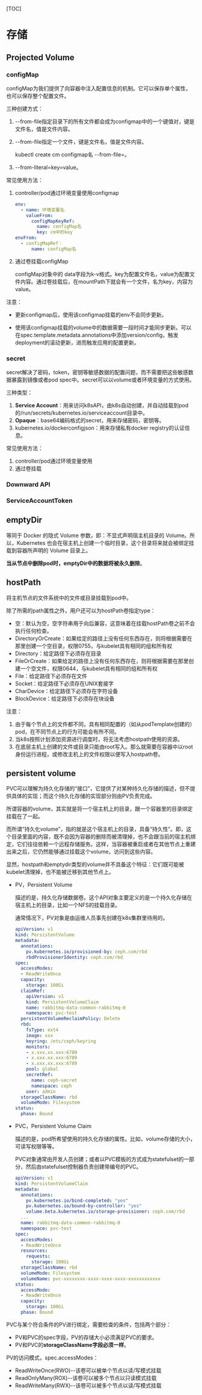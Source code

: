 [TOC]

# 存储

## Projected Volume

### configMap

configMap为我们提供了向容器中注入配置信息的机制。它可以保存单个属性，也可以保存整个配置文件。

三种创建方式：

1. --from-file指定目录下的所有文件都会成为configmap中的一个键值对，键是文件名，值是文件内容。

2. --from-file指定一个文件，键是文件名，值是文件内容。

   kubectl create cm configmap名 --from-file=。

3. --from-literal=key=value。

常见使用方法：

1. controller/pod通过环境变量使用configmap

    ```yaml
    env:
      - name: 环境变量名
        valueFrom:
          configMapKeyRef:
            name: configMap名
            key: cm中的key
    envFrom:
      - configMapRef：
          name: configMap名
    ```

2. 通过卷挂载configMap

    configMap对象中的 data字段为k-v格式。key为配置文件名，value为配置文件内容。通过卷挂载后，在mountPath下就会有一个文件，名为key，内容为value。

注意：

- 更新configmap后，使用该configmap挂载的env不会同步更新。

- 使用该configmap挂载的volume中的数据需要一段时间才能同步更新。可以在spec.template.metadata.annotations中添加version/config，触发deployment的滚动更新，进而触发应用的配置更新。



### secret

secret解决了密码，token，密钥等敏感数据的配置问题，而不需要把这些敏感数据暴露到镜像或者pod spec中。secret可以以volume或者环境变量的方式使用。

三种类型：

1. **Service Account**：用来访问k8sAPI，由k8s自动创建，并自动挂载到pod的/run/secrets/kubernetes.io/serviceaccount目录中。
2. **Opaque**：base64编码格式的secret，用来存储密码，密钥等。
3. kubernetes.io/dockerconfigjson：用来存储私有docker registry的认证信息。

常见使用方法：

1. controller/pod通过环境变量使用
2. 通过卷挂载



### Downward API

### ServiceAccountToken



## emptyDir

等同于 Docker 的隐式 Volume 参数，即：不显式声明宿主机目录的 Volume。所以，Kubernetes 也会在宿主机上创建一个临时目录，这个目录将来就会被绑定挂载到容器所声明的 Volume 目录上。

**当从节点中删除pod时，emptyDir中的数据将被永久删除**。



## hostPath

将主机节点的文件系统中的文件或目录挂载到pod中。

除了所需的path属性之外，用户还可以为hostPath卷指定type：

- 空：默认为空，空字符串用于向后兼容，这意味着在挂载hostPath卷之前不会执行任何检查。
- DirectoryOrCreate：如果给定的路径上没有任何东西存在，则将根据需要在那里创建一个空目录，权限0755，与kubelet具有相同的组和所有权
- Directory：给定路径下必须存在目录
- FileOrCreate：如果给定的路径上没有任何东西存在，则将根据需要在那里创建一个空文件，权限0644，与kubelet具有相同的组和所有权
- File：给定路径下必须存在文件
- Socket：给定路径下必须存在UNIX套接字
- CharDevice：给定路径下必须存在字符设备
- BlockDevice：给定路径下必须存在块设备

注意：

1. 由于每个节点上的文件都不同，具有相同配置的（如从podTemplate创建的）pod，在不同节点上的行为可能会有所不同。
2. 当k8s按照计划添加资源进行调度时，将无法考虑hostpath使用的资源。
3. 在底层主机上创建的文件或目录只能由root写入。那么就需要在容器中以root身份运行进程，或修改主机上的文件权限以便写入hostpath卷。



## persistent volume

PVC可以理解为持久化存储的“接口”，它提供了对某种持久化存储的描述，但不提供具体的实现；而这个持久化存储的实现部分则由PV负责完成。

所谓容器的volume，其实就是将一个宿主机上的目录，跟一个容器里的目录绑定挂载在了一起。

而所谓“持久化volume”，指的就是这个宿主机上的目录，具备“持久性”。即，这个目录里面的内容，既不会因为容器的删除而被清理掉，也不会跟当前的宿主机绑定，它们往往依赖一个远程存储服务。这样，当容器被重启或者在其他节点上重建出来之后，它仍然能够通过挂载这个volume，访问到这些内容。

显然，hostpath和emptydir类型的volume并不具备这个特征：它们既可能被kubelet清理掉，也不能被迁移到其他节点上。

- PV，Persistent Volume

  描述的是，持久化存储数据卷。这个API对象主要定义的是一个持久化存储在宿主机上的目录，比如一个NFS的挂载目录。

  通常情况下，PV对象是由运维人员事先创建在k8s集群里待用的。

  ```yaml
  apiVersion: v1
  kind: PersistentVolume
  metadata:
    annotations:
      pv.kubernetes.io/provisioned-by: ceph.com/rbd
      rbdProvisionerIdentity: ceph.com/rbd
  spec:
    accessModes:
    - ReadWriteOnce
    capacity:
      storage: 100Gi
    claimRef:
      apiVersion: v1
      kind: PersistentVolumeClaim
      name: rabbitmq-data-common-rabbitmq-0
      namespace: pvc-test
    persistentVolumeReclaimPolicy: Delete
    rbd:
      fsType: ext4
      image: xxx
      keyring: /etc/ceph/keyring
      monitors:
      - x.xxx.xx.xxx:6789
      - x.xxx.xx.xxx:6789
      - x.xxx.xx.xxx:6789
      pool: global
      secretRef:
        name: ceph-secret
        namespace: ceph
      user: admin
    storageClassName: rbd
    volumeMode: Filesystem
  status:
    phase: Bound
  ```

  

- PVC，Persistent Volume Claim

  描述的是，pod所希望使用的持久化存储的属性。比如，volume存储的大小，可读写权限等等。

  PVC对象通常由开发人员创建；或者以PVC模板的方式成为statefulset的一部分，然后由statefulset控制器负责创建带编号的PVC。
  
  ```yaml
  apiVersion: v1
  kind: PersistentVolumeClaim
  metadata:
    annotations:
      pv.kubernetes.io/bind-completed: "yes"
      pv.kubernetes.io/bound-by-controller: "yes"
      volume.beta.kubernetes.io/storage-provisioner: ceph.com/rbd
    ...
    name: rabbitmq-data-common-rabbitmq-0
    namespace: pvc-test
  spec:
    accessModes:
    - ReadWriteOnce
    resources:
      requests:
        storage: 100Gi
    storageClassName: rbd
    volumeMode: Filesystem
    volumeName: pvc-xxxxxxxx-xxxx-xxxx-xxxx-xxxxxxxxxxxx
  status:
    accessMode:
    - ReadWriteOnce
    capacity:
      storage: 100Gi
    phase: Bound  
  ```

 PVC与某个符合条件的PV进行绑定，需要检查的条件，包括两个部分：

-  PV和PVC的spec字段，PV的存储大小必须满足PVC的要求。
- PV和PVC的**storageClassName字段必须一样**。

PV的访问模式，spec.accessModes：

- ReadWriteOnce(RWO)--该卷可以被单个节点以读/写模式挂载
- ReadOnlyMany(ROX)--该卷可以被多个节点以只读模式挂载
- ReadWriteMany(RWX)--该卷可以被多个节点以读/写模式挂载